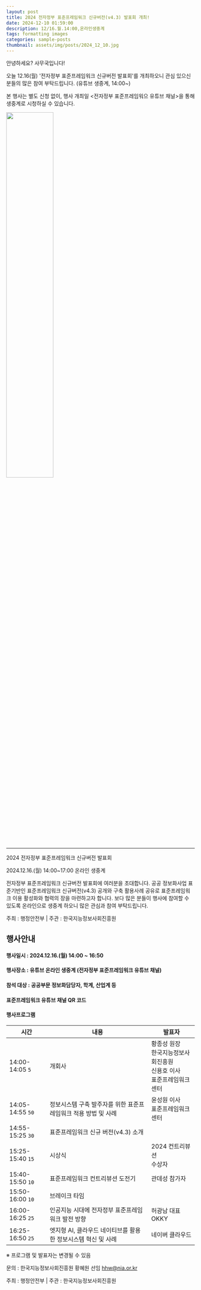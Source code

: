 ```yaml
---
layout: post
title: 2024 전자정부 표준프레임워크 신규버전(v4.3) 발표회 개최!
date: 2024-12-10 01:59:00
description: 12/16.월.14:00,온라인생중계
tags: formatting images
categories: sample-posts
thumbnail: assets/img/posts/2024_12_10.jpg
---
```


안녕하세요? 사무국입니다!

오늘 12.16(월) '전자정부 표준프레임워크 신규버전 발표회'를 개최하오니 관심 있으신 분들의 많은 참여 부탁드립니다. (유튜브 생중계, 14:00~)

본 행사는 별도 신청 없이, 행사 개최일 \<전자정부 표준프레임워으 유튜브 채널\>을 통해 생중계로 시청하실 수 있습니다.

<img src="../../../assets/img/posts/2024_12_10.jpg" width="50%" height="auto">

---

2024 전자정부 표준프레임워크 신규버전 발표회

2024.12.16.(월) 14:00~17:00 온라인 생중계

전자정부 표준프레임워크 신규버전 발표회에 여러분을 초대합니다.
공공 정보화사업 표준기반인 표준프레임워크 신규버전(v4.3) 공개와 구축 활용사례 공유로 표준프레임워크 이용 활성화와 협력의 장을 마련하고자 합니다.
보다 많은 분들이 행사에 참여할 수 있도록 온라인으로 생중계 하오니 많은 관심과 참여 부탁드립니다.

주최 : 행정안전부 | 주관 : 한국지능정보사회진흥원

## 행사안내  
#### 행사일시 : 2024.12.16.(월) 14:00 ~ 16:50  
#### 행사장소 : 유튜브 온라인 생중계 (전자정부 표준프레임워크 유튜브 채널)  
#### 참석 대상 : 공공부문 정보화담당자, 학계, 산업계 등  
#### 표준프레임워크 유튜브 채널 QR 코드  

#### 행사프로그램

| 시간               | 내용                                   | 발표자                                          |
|------------------|--------------------------------------|----------------------------------------------|
| 14:00-14:05 `5`  | 개회사                                  | 황종성 원장<br>한국지능정보사회진흥원<br>신용호 이사<br>표준프레임워크센터 |
| 14:05-14:55 `50` | 정보시스템 구축 발주자를 위한 표준프레임워크 적용 방법 및 사례  | 윤성원 이사<br>표준프레임워크센터                          |
| 14:55-15:25 `30` | 표준프레임워크 신규 버전(v4.3) 소개               |                                              |
| 15:25-15:40 `15` | 시상식                                  | 2024 컨트리뷰션<br>수상자                            |
| 15:40-15:50 `10` | 표준프레임워크 컨트리뷰션 도전기                    | 관데성 참가자                                      |
| 15:50-16:00 `10` | 브레이크 타임                              |                                              |
| 16:00-16:25 `25` | 인공지능 시대에 전자정부 표준프레임워크 발전 방향          | 허광남 대표<br>OKKY                               |
| 16:25-16:50 `25` | 엣지형 AI, 클라우드 네이티브를 활용한 정보시스템 혁신 및 사례 | 네이버 클라우드                                     |

※ 프로그램 및 발표자는 변경될 수 있음

문의 : 한국지능정보사회진흥원 황혜원 선임 hhw@nia.or.kr

주최 : 행정안전부 | 주관 : 한국지능정보사회진흥원